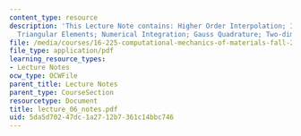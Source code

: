 ```yaml
---
content_type: resource
description: 'This Lecture Note contains: Higher Order Interpolation; Isoparametric
  Triangular Elements; Numerical Integration; Gauss Quadrature; Two-dimensional Integrals.'
file: /media/courses/16-225-computational-mechanics-of-materials-fall-2003/5da5d70247dc1a2712b7361c14bbc746_lecture_06_notes.pdf
file_type: application/pdf
learning_resource_types:
- Lecture Notes
ocw_type: OCWFile
parent_title: Lecture Notes
parent_type: CourseSection
resourcetype: Document
title: lecture_06_notes.pdf
uid: 5da5d702-47dc-1a27-12b7-361c14bbc746
---
```

